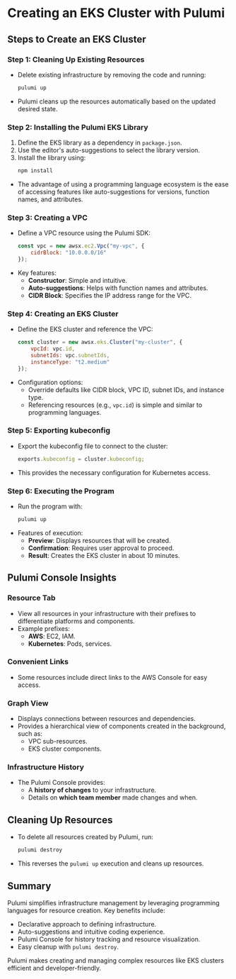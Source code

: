 # Creating an EKS Cluster with Pulumi

## Steps to Create an EKS Cluster

### Step 1: Cleaning Up Existing Resources
- Delete existing infrastructure by removing the code and running:
  ```bash
  pulumi up
  ```
- Pulumi cleans up the resources automatically based on the updated desired state.

### Step 2: Installing the Pulumi EKS Library
1. Define the EKS library as a dependency in `package.json`.
2. Use the editor's auto-suggestions to select the library version.
3. Install the library using:
    ```bash
    npm install
    ```
- The advantage of using a programming language ecosystem is the ease of accessing features like auto-suggestions for versions, function names, and attributes.

### Step 3: Creating a VPC
- Define a VPC resource using the Pulumi SDK:
  ```javascript
  const vpc = new awsx.ec2.Vpc("my-vpc", {
      cidrBlock: "10.0.0.0/16"
  });
  ```
- Key features:
  - **Constructor**: Simple and intuitive.
  - **Auto-suggestions**: Helps with function names and attributes.
  - **CIDR Block**: Specifies the IP address range for the VPC.

### Step 4: Creating an EKS Cluster
- Define the EKS cluster and reference the VPC:
  ```javascript
  const cluster = new awsx.eks.Cluster("my-cluster", {
      vpcId: vpc.id,
      subnetIds: vpc.subnetIds,
      instanceType: "t2.medium"
  });
  ```
- Configuration options:
  - Override defaults like CIDR block, VPC ID, subnet IDs, and instance type.
  - Referencing resources (e.g., `vpc.id`) is simple and similar to programming languages.

### Step 5: Exporting kubeconfig
- Export the kubeconfig file to connect to the cluster:
  ```javascript
  exports.kubeconfig = cluster.kubeconfig;
  ```
- This provides the necessary configuration for Kubernetes access.

### Step 6: Executing the Program
- Run the program with:
  ```bash
  pulumi up
  ```
- Features of execution:
  - **Preview**: Displays resources that will be created.
  - **Confirmation**: Requires user approval to proceed.
  - **Result**: Creates the EKS cluster in about 10 minutes.

## Pulumi Console Insights

### Resource Tab
- View all resources in your infrastructure with their prefixes to differentiate platforms and components.
- Example prefixes:
  - **AWS**: EC2, IAM.
  - **Kubernetes**: Pods, services.

### Convenient Links
- Some resources include direct links to the AWS Console for easy access.

### Graph View
- Displays connections between resources and dependencies.
- Provides a hierarchical view of components created in the background, such as:
  - VPC sub-resources.
  - EKS cluster components.

### Infrastructure History
- The Pulumi Console provides:
  - A **history of changes** to your infrastructure.
  - Details on **which team member** made changes and when.

## Cleaning Up Resources
- To delete all resources created by Pulumi, run:
  ```bash
  pulumi destroy
  ```
- This reverses the `pulumi up` execution and cleans up resources.

## Summary
Pulumi simplifies infrastructure management by leveraging programming languages for resource creation. Key benefits include:
- Declarative approach to defining infrastructure.
- Auto-suggestions and intuitive coding experience.
- Pulumi Console for history tracking and resource visualization.
- Easy cleanup with `pulumi destroy`.

Pulumi makes creating and managing complex resources like EKS clusters efficient and developer-friendly.
